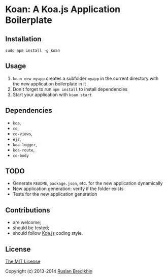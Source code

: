 # Koan: A Koa.js Application Boilerplate

## Installation

`sudo npm install -g koan`

## Usage

1. `koan new myapp` creates a subfolder `myapp` in the current directory with the new application boilerplate in it
2. Don't forget to run `npm install` to install dependencies
3. Start your application with `koan start`

## Dependencies

* `koa`,
* `co`,
* `co-views`,
* `ejs`,
* `koa-logger`,
* `koa-route`,
* `co-body`

## TODO

* Generate `README`, `package.json`, etc. for the new application dynamically
* New application generation: verify if the folder exists
* Tests for the new application generation

## Contributions

* are welcome;
* should be tested;
* should follow [Koa.js](https://github.com/koajs/koa) coding style.

## License

[The MIT License](http://opensource.org/licenses/MIT)

Copyright (c) 2013-2014 [Ruslan Bredikhin](http://ruslanbredikhin.com/)
